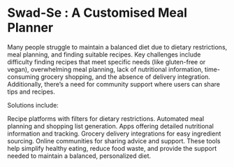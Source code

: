 # Swad-Se : A Customised Meal Planner

Many people struggle to maintain a balanced diet due to dietary restrictions, meal planning, and finding suitable recipes. Key challenges include difficulty finding recipes that meet specific needs (like gluten-free or vegan), overwhelming meal planning, lack of nutritional information, time-consuming grocery shopping, and the absence of delivery integration. Additionally, there’s a need for community support where users can share tips and recipes.

Solutions include:

Recipe platforms with filters for dietary restrictions.
Automated meal planning and shopping list generation.
Apps offering detailed nutritional information and tracking.
Grocery delivery integrations for easy ingredient sourcing.
Online communities for sharing advice and support.
These tools help simplify healthy eating, reduce food waste, and provide the support needed to maintain a balanced, personalized diet.
